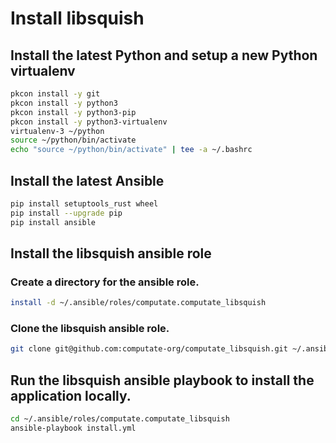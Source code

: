# Install libsquish

## Install the latest Python and setup a new Python virtualenv

```bash
pkcon install -y git
pkcon install -y python3
pkcon install -y python3-pip
pkcon install -y python3-virtualenv
virtualenv-3 ~/python
source ~/python/bin/activate
echo "source ~/python/bin/activate" | tee -a ~/.bashrc
```

## Install the latest Ansible

```bash
pip install setuptools_rust wheel
pip install --upgrade pip
pip install ansible
```

## Install the libsquish ansible role

### Create a directory for the ansible role. 

```bash
install -d ~/.ansible/roles/computate.computate_libsquish
```

### Clone the libsquish ansible role. 

```bash
git clone git@github.com:computate-org/computate_libsquish.git ~/.ansible/roles/computate.computate_libsquish
```

## Run the libsquish ansible playbook to install the application locally. 

```bash
cd ~/.ansible/roles/computate.computate_libsquish
ansible-playbook install.yml
```

